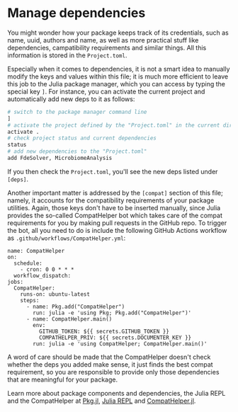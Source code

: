 # Manage dependencies

You might wonder how your package keeps track of its credentials, such as name, uuid, authors and name, as well as more practical stuff like dependencies, campatibility requirements and similar things. All this information is stored in the `Project.toml`.

Especially when it comes to dependencies, it is not a smart idea to manually modify the keys and values within this file; it is much more efficient to leave this job to the Julia package manager, which you can access by typing the special key `]`. For instance, you can activate the current project and  automatically add new deps to it as follows:

```julia
# switch to the package manager command line
]
# activate the project defined by the "Project.toml" in the current directory
activate .
# check project status and current dependencies
status
# add new dependencies to the "Project.toml"
add FdeSolver, MicrobiomeAnalysis
```

If you then check the `Project.toml`, you'll see the new deps listed under `[deps]`.

Another important matter is addressed by the `[compat]` section of this file; namely, it accounts for the compatibility requirements of your package utilities. Again, those keys don't have to be inserted manually, since Julia provides the so-called CompatHelper bot which takes care of the compat requirements for you by making pull requests in the GitHub repo. To trigger the bot, all you need to do is include the following GitHub Actions workflow as `.github/workflows/CompatHelper.yml`:

```
name: CompatHelper
on:
  schedule:
    - cron: 0 0 * * *
  workflow_dispatch:
jobs:
  CompatHelper:
    runs-on: ubuntu-latest
    steps:
      - name: Pkg.add("CompatHelper")
        run: julia -e 'using Pkg; Pkg.add("CompatHelper")'
      - name: CompatHelper.main()
        env:
          GITHUB_TOKEN: ${{ secrets.GITHUB_TOKEN }}
          COMPATHELPER_PRIV: ${{ secrets.DOCUMENTER_KEY }}
        run: julia -e 'using CompatHelper; CompatHelper.main()'
```

A word of care should be made that the CompatHelper doesn't check whether the deps you added make sense, it just finds the best compat requirement, so you are responsible to provide only those dependencies that are meaningful for your package.

Learn more about package components and dependencies, the Julia REPL and the CompatHelper at [Pkg.jl](https://pkgdocs.julialang.org/v1/), [Julia REPL](https://docs.julialang.org/en/v1/stdlib/REPL/) and [CompatHelper.jl](https://juliaregistries.github.io/CompatHelper.jl/stable/).
